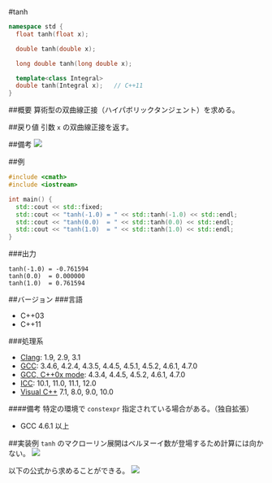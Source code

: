 #tanh
```cpp
namespace std {
  float tanh(float x);

  double tanh(double x);

  long double tanh(long double x);

  template<class Integral>
  double tanh(Integral x);   // C++11
}
```

##概要
算術型の双曲線正接（ハイパボリックタンジェント）を求める。


##戻り値
引数 `x` の双曲線正接を返す。


##備考
![](https://raw.github.com/cpprefjp/image/master/reference/cmath/tanh/tanh.png)


##例
```cpp
#include <cmath>
#include <iostream>

int main() {
  std::cout << std::fixed;
  std::cout << "tanh(-1.0) = " << std::tanh(-1.0) << std::endl;
  std::cout << "tanh(0.0)  = " << std::tanh(0.0) << std::endl;
  std::cout << "tanh(1.0)  = " << std::tanh(1.0) << std::endl;
}
```

###出力
```
tanh(-1.0) = -0.761594
tanh(0.0)  = 0.000000
tanh(1.0)  = 0.761594
```

##バージョン
###言語
- C++03
- C++11

###処理系
- [Clang](/implementation#clang.md): 1.9, 2.9, 3.1
- [GCC](/implementation#gcc.md): 3.4.6, 4.2.4, 4.3.5, 4.4.5, 4.5.1, 4.5.2, 4.6.1, 4.7.0
- [GCC, C++0x mode](/implementation#gcc.md): 4.3.4, 4.4.5, 4.5.2, 4.6.1, 4.7.0
- [ICC](/implementation#icc.md): 10.1, 11.0, 11.1, 12.0
- [Visual C++](/implementation#visual_cpp.md) 7.1, 8.0, 9.0, 10.0

####備考
特定の環境で `constexpr` 指定されている場合がある。（独自拡張）
- GCC 4.6.1 以上

##実装例
`tanh` のマクローリン展開はベルヌーイ数が登場するため計算には向かない。
![](https://raw.github.com/cpprefjp/image/master/reference/cmath/tanh/tanh_mac.png)

以下の公式から求めることができる。
![](https://raw.github.com/cpprefjp/image/master/reference/cmath/tanh/tanh_formula.png)

